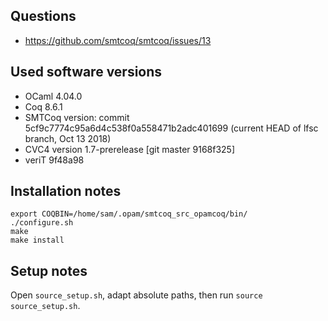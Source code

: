 ## Questions

-    https://github.com/smtcoq/smtcoq/issues/13

## Used software versions

-    OCaml 4.04.0
-    Coq 8.6.1
-    SMTCoq version: commit 5cf9c7774c95a6d4c538f0a558471b2adc401699 (current HEAD of lfsc branch, Oct 13 2018)
-    CVC4 version 1.7-prerelease [git master 9168f325]
-    veriT 9f48a98


## Installation notes

```
export COQBIN=/home/sam/.opam/smtcoq_src_opamcoq/bin/
./configure.sh
make
make install
```


## Setup notes

Open `source_setup.sh`, adapt absolute paths, then run `source source_setup.sh`.
